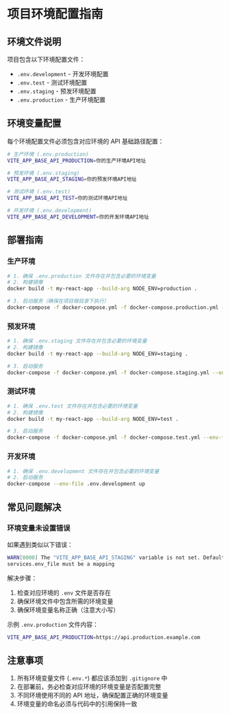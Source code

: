 # 项目环境配置指南

## 环境文件说明

项目包含以下环境配置文件：

- `.env.development` - 开发环境配置
- `.env.test` - 测试环境配置
- `.env.staging` - 预发环境配置
- `.env.production` - 生产环境配置

## 环境变量配置

每个环境配置文件必须包含对应环境的 API 基础路径配置：

```bash
# 生产环境 (.env.production)
VITE_APP_BASE_API_PRODUCTION=你的生产环境API地址

# 预发环境 (.env.staging)
VITE_APP_BASE_API_STAGING=你的预发环境API地址

# 测试环境 (.env.test)
VITE_APP_BASE_API_TEST=你的测试环境API地址

# 开发环境 (.env.development)
VITE_APP_BASE_API_DEVELOPMENT=你的开发环境API地址
```

## 部署指南

### 生产环境

```bash
# 1. 确保 .env.production 文件存在并包含必要的环境变量
# 2. 构建镜像
docker build -t my-react-app --build-arg NODE_ENV=production .

# 3. 启动服务（确保在项目根目录下执行）
docker-compose -f docker-compose.yml -f docker-compose.production.yml --env-file .env.production up -d
```

### 预发环境

```bash
# 1. 确保 .env.staging 文件存在并包含必要的环境变量
# 2. 构建镜像
docker build -t my-react-app --build-arg NODE_ENV=staging .

# 3. 启动服务
docker-compose -f docker-compose.yml -f docker-compose.staging.yml --env-file .env.staging up -d
```

### 测试环境

```bash
# 1. 确保 .env.test 文件存在并包含必要的环境变量
# 2. 构建镜像
docker build -t my-react-app --build-arg NODE_ENV=test .

# 3. 启动服务
docker-compose -f docker-compose.yml -f docker-compose.test.yml --env-file .env.test up -d
```

### 开发环境

```bash
# 1. 确保 .env.development 文件存在并包含必要的环境变量
# 2. 启动服务
docker-compose --env-file .env.development up
```

## 常见问题解决

### 环境变量未设置错误

如果遇到类似以下错误：

```bash
WARN[0000] The "VITE_APP_BASE_API_STAGING" variable is not set. Defaulting to a blank string.
services.env_file must be a mapping
```

解决步骤：

1. 检查对应环境的 `.env` 文件是否存在
2. 确保环境文件中包含所需的环境变量
3. 确保环境变量名称正确（注意大小写）

示例 `.env.production` 文件内容：

```bash
VITE_APP_BASE_API_PRODUCTION=https://api.production.example.com
```

## 注意事项

1. 所有环境变量文件 (`.env.*`) 都应该添加到 `.gitignore` 中
2. 在部署前，务必检查对应环境的环境变量是否配置完整
3. 不同环境使用不同的 API 地址，确保配置正确的环境变量
4. 环境变量的命名必须与代码中的引用保持一致
